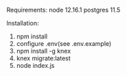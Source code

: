 Requirements:
node 12.16.1
postgres 11.5

Installation:
1. npm install
2. configure .env(see .env.example)
3. npm install -g knex
4. knex migrate:latest
5. node index.js